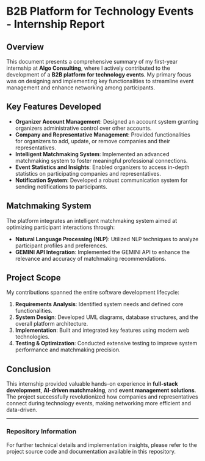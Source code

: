 # B2B Platform for Technology Events - Internship Report

## Overview
This document presents a comprehensive summary of my first-year internship at **Algo Consulting**, where I actively contributed to the development of a **B2B platform for technology events**. My primary focus was on designing and implementing key functionalities to streamline event management and enhance networking among participants.

## Key Features Developed
- **Organizer Account Management**: Designed an account system granting organizers administrative control over other accounts.
- **Company and Representative Management**: Provided functionalities for organizers to add, update, or remove companies and their representatives.
- **Intelligent Matchmaking System**: Implemented an advanced matchmaking system to foster meaningful professional connections.
- **Event Statistics and Insights**: Enabled organizers to access in-depth statistics on participating companies and representatives.
- **Notification System**: Developed a robust communication system for sending notifications to participants.

## Matchmaking System
The platform integrates an intelligent matchmaking system aimed at optimizing participant interactions through:
- **Natural Language Processing (NLP)**: Utilized NLP techniques to analyze participant profiles and preferences.
- **GEMINI API Integration**: Implemented the GEMINI API to enhance the relevance and accuracy of matchmaking recommendations.

## Project Scope
My contributions spanned the entire software development lifecycle:
1. **Requirements Analysis**: Identified system needs and defined core functionalities.
2. **System Design**: Developed UML diagrams, database structures, and the overall platform architecture.
3. **Implementation**: Built and integrated key features using modern web technologies.
4. **Testing & Optimization**: Conducted extensive testing to improve system performance and matchmaking precision.

## Conclusion
This internship provided valuable hands-on experience in **full-stack development**, **AI-driven matchmaking**, and **event management solutions**. The project successfully revolutionized how companies and representatives connect during technology events, making networking more efficient and data-driven.

---

### Repository Information
For further technical details and implementation insights, please refer to the project source code and documentation available in this repository.
